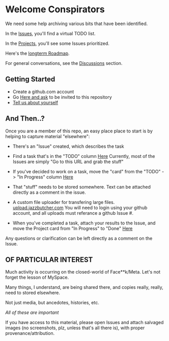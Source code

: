 # Welcome Conspirators

We need some help archiving various bits that have been identified.

In the [Issues](https://github.com/xpollen8/jazzbutcher.com//issues), you'll find a virtual TODO list.

In the [Projects](https://github.com/xpollen8/jazzbutcher.com/projects/1), you'll see some Issues prioritized.

Here's the [longterm Roadmap](https://github.com/xpollen8/jazzbutcher.com/wiki/Roadmap).

For general conversations, see the [Discussions](https://github.com/xpollen8/jazzbutcher.com/discussions) section.

## Getting Started

- Create a github.com account
- Go [Here and ask](https://github.com/xpollen8/jazzbutcher.com/discussions/45) to be invited to this repository
- [Tell us about yourself](https://github.com/xpollen8/jazzbutcher.com/discussions/59)

## And Then..?

Once you are a member of this repo, an easy place place to start is by helping to capture material "elsewhere":

- There's an "Issue" created, which describes the task

- Find a task that's in the "TODO" column [Here](https://github.com/xpollen8/jazzbutcher.com/projects/1)
  Currently, most of the Issues are simply "Go to this URL and grab the stuff"

- If you've decided to work on a task, move the "card" from the "TODO" -> "In Progress" column [Here](https://github.com/xpollen8/jazzbutcher.com/projects/1)
  
- That "stuff" needs to be stored somewhere.  Text can be attached directly as a comment in the issue.

- A custom file uploader for transfering large files.
  [upload.jazzbutcher.com](https://upload.jazzbutcher.com)
  You will need to login using your github account, and all uploads must referance a github Issue #.
     
- When you've completed a task, attach your results to the Issue, and
   move the Project card from "In Progress" to "Done" [Here](https://github.com/xpollen8/jazzbutcher.com/projects/1)

Any questions or clarification can be left directly as a comment on the Issue.

## OF PARTICULAR INTEREST

Much activity is occurring on the closed-world of Face\*\*k/Meta. Let's not forget the lesson of MySpace.

Many things, I understand, are being shared there, and copies really, really, need to stored elsewhere.

Not just media, but ancedotes, histories, etc.

_All of these are important_

If you have access to this material, please open Issues and attach salvaged images (no screenshots, plz, unless that's all there is),
with proper provenance/attribution.
